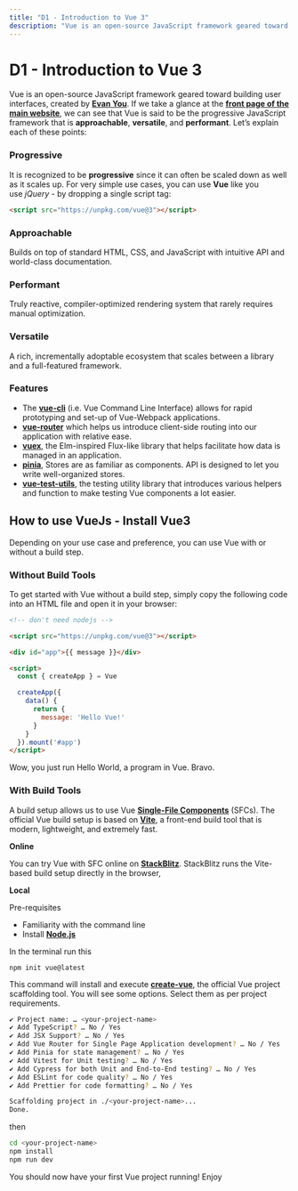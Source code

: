 ```yaml
---
title: "D1 - Introduction to Vue 3"
description: "Vue is an open-source JavaScript framework geared toward building user interfaces, created by **Evan You**"
---
```


# D1 - Introduction to Vue 3

Vue is an open-source JavaScript framework geared toward building user interfaces, created by **[Evan You](https://twitter.com/youyuxi?lang=en)**. If we take a glance at the **[front page of the main website](https://vuejs.org/)**, we can see that Vue is said to be the progressive JavaScript framework that is **approachable**, **versatile**, and **performant**. Let’s explain each of these points:

### **Progressive**

It is recognized to be **progressive** since it can often be scaled down as well as it scales up. For very simple use cases, you can use **Vue** like you use *jQuery* - by dropping a single script tag:

```html
<script src="https://unpkg.com/vue@3"></script> 
```

### **Approachable**

Builds on top of standard HTML, CSS, and JavaScript with intuitive API and world-class documentation.

### **Performant**

Truly reactive, compiler-optimized rendering system that rarely requires manual optimization.

### **Versatile**

A rich, incrementally adoptable ecosystem that scales between a library and a full-featured framework.

### Features

- The **[vue-cli](https://cli.vuejs.org/)** (i.e. Vue Command Line Interface) allows for rapid prototyping and set-up of Vue-Webpack applications.
- **[vue-router](https://router.vuejs.org/)** which helps us introduce client-side routing into our application with relative ease.
- **[vuex](https://vuex.vuejs.org/guide/)**, the Elm-inspired Flux-like library that helps facilitate how data is managed in an application.
- **[pinia](https://pinia.vuejs.org/)**, Stores are as familiar as components. API is designed to let you write well-organized stores.
- **[vue-test-utils](https://vue-test-utils.vuejs.org/)**, the testing utility library that introduces various helpers and function to make testing Vue components a lot easier.

## How to use VueJs - Install Vue3

Depending on your use case and preference, you can use Vue with or without a build step.

### Without Build Tools

To get started with Vue without a build step, simply copy the following code into an HTML file and open it in your browser:

``` html
<!-- don't need nodejs -->

<script src="https://unpkg.com/vue@3"></script>

<div id="app">{{ message }}</div>

<script>
  const { createApp } = Vue

  createApp({
    data() {
      return {
        message: 'Hello Vue!'
      }
    }
  }).mount('#app')
</script>

```

Wow, you just run Hello World, a program in Vue. Bravo.

### **With Build Tools**

A build setup allows us to use Vue **[Single-File Components](https://vuejs.org/guide/scaling-up/sfc.html)** (SFCs). The official Vue build setup is based on **[Vite](https://vitejs.dev/)**, a front-end build tool that is modern, lightweight, and extremely fast.

**Online**

You can try Vue with SFC online on **[StackBlitz](https://vite.new/vue)**. StackBlitz runs the Vite-based build setup directly in the browser,

**Local**

Pre-requisites

- Familiarity with the command line
- Install **[Node.js](https://nodejs.org/)**

In the terminal run this

```
npm init vue@latest
```

This command will install and execute **[create-vue](https://github.com/vuejs/create-vue)**, the official Vue project scaffolding tool. You will see some options. Select them as per project requirements.

```sh
✔ Project name: … <your-project-name>
✔ Add TypeScript? … No / Yes
✔ Add JSX Support? … No / Yes
✔ Add Vue Router for Single Page Application development? … No / Yes
✔ Add Pinia for state management? … No / Yes
✔ Add Vitest for Unit testing? … No / Yes
✔ Add Cypress for both Unit and End-to-End testing? … No / Yes
✔ Add ESLint for code quality? … No / Yes
✔ Add Prettier for code formatting? … No / Yes

Scaffolding project in ./<your-project-name>...
Done.

```

then

```sh
cd <your-project-name>
npm install
npm run dev
```

You should now have your first Vue project running! Enjoy
